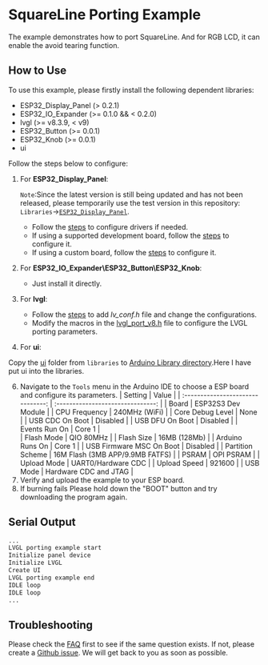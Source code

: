 # SquareLine Porting Example

The example demonstrates how to port SquareLine. And for RGB LCD, it can enable the avoid tearing function.

## How to Use

To use this example, please firstly install the following dependent libraries:

- ESP32_Display_Panel (> 0.2.1)
- ESP32_IO_Expander (>= 0.1.0 && < 0.2.0)
- lvgl (>= v8.3.9, < v9)
- ESP32_Button (>= 0.0.1)
- ESP32_Knob (>= 0.0.1)
- ui

Follow the steps below to configure:

1. For **ESP32_Display_Panel**:

     `Note`:Since the latest version is still being updated and has not been released, please temporarily use the test version in this repository: `Libraries`->[`ESP32_Display_Panel`](https://github.com/VIEWESMART/UEDX24320028ESP32-3.5inch-320_480-Display/tree/main/Libraries/ESP32_Display_Panel).

     - Follow the [steps](https://github.com/VIEWESMART/VIEWE-FAQ/tree/main/Arduino-FAQ/English/How_To_Use.md#configuring-drivers) to configure drivers if needed.
    - If using a supported development board, follow the [steps](https://github.com/VIEWESMART/VIEWE-FAQ/tree/main/Arduino-FAQ/English/How_To_Use.md#using-supported-development-boards) to configure it.
    - If using a custom board, follow the [steps](https://github.com/VIEWESMART/VIEWE-FAQ/tree/main/Arduino-FAQ/English/How_To_Use.md#using-custom-development-boards) to configure it.

2. For **ESP32_IO_Expander\ESP32_Button\ESP32_Knob**:
   - Just install it directly.

3. For **lvgl**:

    - Follow the [steps](https://github.com/VIEWESMART/VIEWE-FAQ/blob/main/Arduino-FAQ/English/FAQ.md#how-to-add-an-lvgl-library-and-how-to-configure) to add *lv_conf.h* file and change the configurations.
    - Modify the macros in the [lvgl_port_v8.h](./lvgl_port_v8.h) file to configure the LVGL porting parameters.

4. For **ui**:
   
Copy the [ui](./libraries/ui/) folder from `libraries` to [Arduino Library directory](../../../../README.md#where-is-the-directory-for-arduino-libraries).Here I have put ui into the libraries.


6. Navigate to the `Tools` menu in the Arduino IDE to choose a ESP board and configure its parameters.
    | Setting                               | Value                                 |
    | :-------------------------------: | :-------------------------------: |
    | Board                                 | ESP32S3 Dev Module           |
    | CPU Frequency                   | 240MHz (WiFi)                    |
    | Core Debug Level                | None                                 |
    | USB CDC On Boot                | Disabled                              |
    | USB DFU On Boot                | Disabled                             |
    | Events Run On                     | Core 1                               |  
    | Flash Mode                         | QIO 80MHz                         |
    | Flash Size                           | 16MB (128Mb)                    |
    | Arduino Runs On                  | Core 1                               |
    | USB Firmware MSC On Boot | Disabled                             |
    | Partition Scheme                | 16M Flash (3MB APP/9.9MB FATFS) |
    | PSRAM                                | OPI PSRAM                         |
    | Upload Mode                     |     UART0/Hardware CDC            |
    | Upload Speed                     | 921600                               |
    | USB Mode                           | Hardware CDC and JTAG     |
7. Verify and upload the example to your ESP board.
8. If burning fails Please hold down the "BOOT" button and try downloading the program again.

## Serial Output

```bash
...
LVGL porting example start
Initialize panel device
Initialize LVGL
Create UI
LVGL porting example end
IDLE loop
IDLE loop
...
```

## Troubleshooting

Please check the [FAQ](../../../../docs/FAQ.md) first to see if the same question exists. If not, please create a [Github issue](https://github.com/esp-arduino-libs/ESP32_Display_Panel/issues). We will get back to you as soon as possible.
